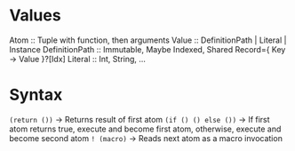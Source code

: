 # Values
Atom :: Tuple with function, then arguments
Value :: DefinitionPath | Literal | Instance
DefinitionPath :: Immutable, Maybe Indexed, Shared Record={ Key -> Value }?[Idx]
Literal :: Int, String, ...

# Syntax
`(return ())` -> Returns result of first atom
`(if () () else ())` -> If first atom returns true, execute and become first atom, otherwise, execute and become second atom
`! (macro)` -> Reads next atom as a macro invocation

